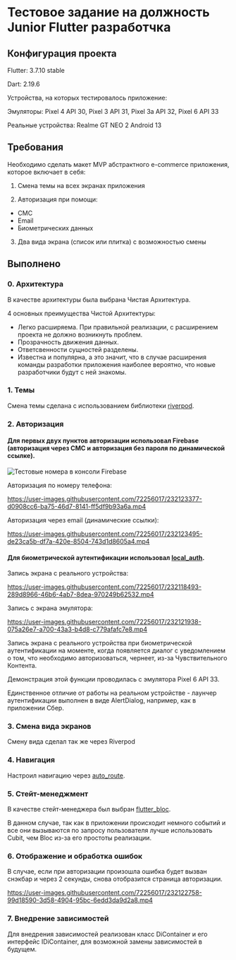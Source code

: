 # Тестовое задание на должность Junior Flutter разработчка

## Конфигурация проекта

Flutter: 3.7.10 stable

Dart: 2.19.6

Устройства, на которых тестировалось приложение:

Эмуляторы: Pixel 4 API 30, Pixel 3 API 31, Pixel 3a API 32, Pixel 6 API 33

Реальные устройства: Realme GT NEO 2 Android 13

##  Требования

Необходимо сделать макет MVP абстрактного e-commerce приложения, которое включает в себя:

1. Смена темы на всех экранах приложения

2. Авторизация при помощи:
- СМС
- Email
- Биометрических данных

3. Два вида экрана (список или плитка) с возможностью смены

## Выполнено

### 0. Архитектура
В качестве архитектуры была выбрана Чистая Архитектура.

4 основных преимущества Чистой Архитектуры:

- Легко расширяема. При правильной реализации, с расширением проекта не должно возникнуть проблем.
- Прозрачность движения данных.
- Ответсвенности сущностей разделены.
- Известна и популярна, а это значит, что в случае расширения команды разработки приложения наиболее вероятно, что новые разработчики будут с ней знакомы.

### 1. Темы
Смена темы сделана с использованием библиотеки [riverpod](https://pub.dev/packages/riverpod).


### 2. Авторизация
#### Для первых двух пунктов авторизации использовал Firebase (авторизация через СМС и авторизация без пароля по динамической ссылке).


![Тестовые номера в консоли Firebase](https://user-images.githubusercontent.com/72256017/232117717-2783e784-2763-4700-8226-b8bb04739aef.png)



Авторизация по номеру телефона:


https://user-images.githubusercontent.com/72256017/232123377-d0908cc6-ba75-46d7-8141-ff5df9b93a6a.mp4 




Авторизация через email (динамические ссылки):


https://user-images.githubusercontent.com/72256017/232123495-de23ca5b-df7a-420e-8504-743d1d8605a4.mp4




#### Для биометрической аутентификации использовал [local_auth](https://pub.dev/packages/local_auth).


Запись экрана с реального устройства:


https://user-images.githubusercontent.com/72256017/232118493-289d8966-46b6-4ab7-8dea-970249b62532.mp4




Запись с экрана эмулятора:


https://user-images.githubusercontent.com/72256017/232121938-075a26e7-a700-43a3-b4d8-c779afafc7e8.mp4


Запись экрана с реального устройства при биометрической аутентификации на моменте, когда появляется диалог с уведомлением о том, 
что необходимо авторизоваться, чернеет, из-за Чувствительного Контента. 

Демонстрация этой функции проводилась с эмулятора Pixel 6 API 33. 

Единственное отличие от работы на реальном устройстве - лаунчер аутентификации выполнен в виде AlertDialog, например, как в приложении Сбер. 


### 3. Смена вида экранов
Смену вида сделал так же через Riverpod


### 4. Навигация
Настроил навигацию через [auto_route](https://pub.dev/packages/auto_route).


### 5. Стейт-менеджмент
В качестве стейт-менеджера был выбран [flutter_bloc](https://pub.dev/packages/flutter_bloc).

В данном случае, так как в приложении происходит немного событий и все они вызываются по запросу пользователя лучше использовать Cubit, чем Bloc из-за его простоты реализации.


### 6. Отображение и обработка ошибок
В случае, если при авторизации произошла ошибка будет вызван снэкбар и через 2 секунды, снова отобразится страница авторизации.


https://user-images.githubusercontent.com/72256017/232122758-99d18590-3d58-4904-95bc-6edd3da9d2a8.mp4



### 7. Внедрение зависимостей
Для внедрения зависимостей реализован класс DiContainer и его интерфейс IDiContainer, для возможной замены зависимостей в будущем.





